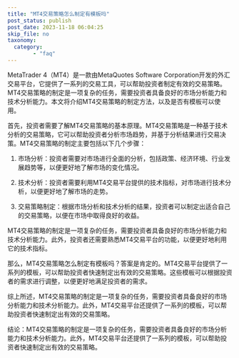 ```yaml
---
title: "MT4交易策略怎么制定有模板吗"
post_status: publish
post_date: 2023-11-18 06:04:25
skip_file: no
taxonomy:
  category:
        - "faq"
---
```


MetaTrader 4（MT4）是一款由MetaQuotes Software Corporation开发的外汇交易平台，它提供了一系列的交易工具，可以帮助投资者制定有效的交易策略。MT4交易策略的制定是一项复杂的任务，需要投资者具备良好的市场分析能力和技术分析能力。本文将介绍MT4交易策略的制定方法，以及是否有模板可以使用。

首先，投资者需要了解MT4交易策略的基本原理。MT4交易策略是一种基于技术分析的交易策略，它可以帮助投资者分析市场趋势，并基于分析结果进行交易决策。MT4交易策略的制定主要包括以下几个步骤：

1. 市场分析：投资者需要对市场进行全面的分析，包括政策、经济环境、行业发展趋势等，以便更好地了解市场的变化情况。

2. 技术分析：投资者需要利用MT4交易平台提供的技术指标，对市场进行技术分析，以便更好地了解市场的走势。

3. 交易策略制定：根据市场分析和技术分析的结果，投资者可以制定出适合自己的交易策略，以便在市场中取得良好的收益。

MT4交易策略的制定是一项复杂的任务，需要投资者具备良好的市场分析能力和技术分析能力。此外，投资者还需要熟悉MT4交易平台的功能，以便更好地利用它的技术指标。

那么，MT4交易策略怎么制定有模板吗？答案是肯定的。MT4交易平台提供了一系列的模板，可以帮助投资者快速制定出有效的交易策略。这些模板可以根据投资者的需求进行调整，以便更好地满足投资者的需求。

综上所述，MT4交易策略的制定是一项复杂的任务，需要投资者具备良好的市场分析能力和技术分析能力。此外，MT4交易平台还提供了一系列的模板，可以帮助投资者快速制定出有效的交易策略。

结论：MT4交易策略的制定是一项复杂的任务，需要投资者具备良好的市场分析能力和技术分析能力。此外，MT4交易平台还提供了一系列的模板，可以帮助投资者快速制定出有效的交易策略。
